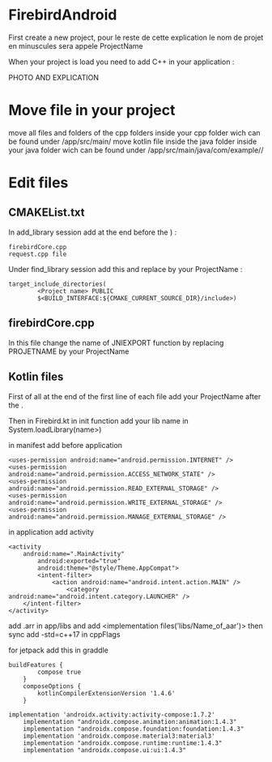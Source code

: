 # FirebirdAndroid

First create a new project, pour le reste de cette explication le nom de projet en minuscules sera appele ProjectName

When your project is load you need to add C++ in your application :

PHOTO AND EXPLICATION

# Move file in your project

move all files and folders of the cpp folders inside your cpp folder wich can be found under <YourAndroidApplicationFolder>/app/src/main/
move kotlin file inside the java folder inside your java folder wich can be found under <YourAndroidApplicationFolder>/app/src/main/java/com/example/<ProjectName>/

# Edit files

## CMAKEList.txt

In add_library session add at the end before the ) :

```
firebirdCore.cpp
request.cpp file
```

Under find_library session add this and replace <ProjectName> by your ProjectName :

```
target_include_directories(
        <Project name> PUBLIC
        $<BUILD_INTERFACE:${CMAKE_CURRENT_SOURCE_DIR}/include>)
```

## firebirdCore.cpp

In this file change the name of JNIEXPORT function by replacing PROJETNAME by your ProjectName

## Kotlin files
First of all at the end of the first line of each file add your ProjectName after the .

Then in Firebird.kt in init function add your lib name in System.loadLibrary(name>)

in manifest add before application

```
<uses-permission android:name="android.permission.INTERNET" />
<uses-permission android:name="android.permission.ACCESS_NETWORK_STATE" />
<uses-permission android:name="android.permission.READ_EXTERNAL_STORAGE" />
<uses-permission android:name="android.permission.WRITE_EXTERNAL_STORAGE" />
<uses-permission android:name="android.permission.MANAGE_EXTERNAL_STORAGE" />
```

in application add activity

```
<activity
	android:name=".MainActivity"
        android:exported="true"
        android:theme="@style/Theme.AppCompat">
        <intent-filter>
        	<action android:name="android.intent.action.MAIN" />
                <category android:name="android.intent.category.LAUNCHER" />
	</intent-filter>
</activity>
```

add .arr in app/libs and add <implementation files('libs/Name_of_aar')> then sync
add -std=c++17 in cppFlags




for jetpack add this in graddle

```
buildFeatures {
        compose true
    }
    composeOptions {
        kotlinCompilerExtensionVersion '1.4.6'
    }

implementation 'androidx.activity:activity-compose:1.7.2'
    implementation "androidx.compose.animation:animation:1.4.3"
    implementation "androidx.compose.foundation:foundation:1.4.3"
    implementation 'androidx.compose.material3:material3'
    implementation "androidx.compose.runtime:runtime:1.4.3"
    implementation "androidx.compose.ui:ui:1.4.3"
```
